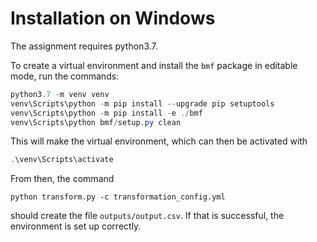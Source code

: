 # Installation on Windows

The assignment requires python3.7.

To create a virtual environment and install the `bmf` package in editable mode, run the commands:

```powershell
python3.7 -m venv venv
venv\Scripts\python -m pip install --upgrade pip setuptools
venv\Scripts\python -m pip install -e ./bmf
venv\Scripts\python bmf/setup.py clean
```

This will make the virtual environment, which can then be activated 
with
```powershell
.\venv\Scripts\activate
```

From then, the command
```
python transform.py -c transformation_config.yml
```
should create the file `outputs/output.csv`. If that is successful, the environment is set up correctly.
